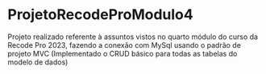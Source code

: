 # ProjetoRecodeProModulo4
Projeto realizado referente à assuntos vistos no quarto módulo do curso da Recode Pro 2023, fazendo a conexão com MySql usando o padrão de projeto MVC (Implementado o CRUD básico para todas as tabelas do modelo de dados)
